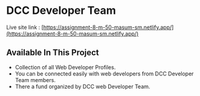 # DCC Developer Team
Live site link : [https://assignment-8-m-50-masum-sm.netlify.app/](https://assignment-8-m-50-masum-sm.netlify.app/)

## Available In This Project

* Collection of all Web Developer Profiles.
* You can be connected easily with web developers from DCC Developer Team members.
* There a fund organized by DCC web Developer Team.